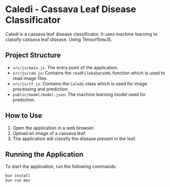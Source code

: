 # Caledi - Cassava Leaf Disease Classificator

Caledi is a cassava leaf disease classificator. It uses machine learning to classify cassava leaf disease. Using TensorflowJS.

## Project Structure

- `src/js/main.js`: The entry point of the application.
- `src/js/cam.js`: Contains the `readFileAsDataURL` function which is used to read image files.
- `src/js/tf.js`: Contains the `Caledi` class which is used for image processing and prediction.
- `public/model/model.json`: The machine learning model used for prediction.

## How to Use

1. Open the application in a web browser.
2. Upload an image of a cassava leaf.
3. The application will classify the disease present in the leaf.

## Running the Application

To start the application, run the following commands:

```sh
bun install
bun run dev
```
